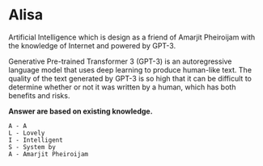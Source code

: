 # Alisa
Artificial Intelligence which is design as a friend of Amarjit Pheiroijam with the knowledge of Internet and powered by GPT-3.

Generative Pre-trained Transformer 3 (GPT-3) is an autoregressive language model that uses deep learning to produce human-like text.
The quality of the text generated by GPT-3 is so high that it can be difficult to determine whether or not it was written by a human, which has both benefits and risks.

**Answer are based on existing knowledge.**
```
A - A 
L - Lovely
I - Intelligent
S - System by
A - Amarjit Pheiroijam
```
